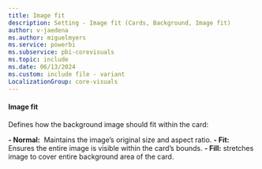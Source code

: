 ```yaml
---
title: Image fit
description: Setting - Image fit (Cards, Background, Image fit)
author: v-jaedena
ms.author: miguelmyers
ms.service: powerbi
ms.subservice: pbi-corevisuals
ms.topic: include
ms.date: 06/13/2024
ms.custom: include file - variant
LocalizationGroup: core-visuals
---
```

#### Image fit

Defines how the background image should fit within the card:

**- Normal:**  Maintains the image’s original size and aspect ratio.
**- Fit:** Ensures the entire image is visible within the card’s bounds.
**- Fill:** stretches image to cover entire background area of the card.
